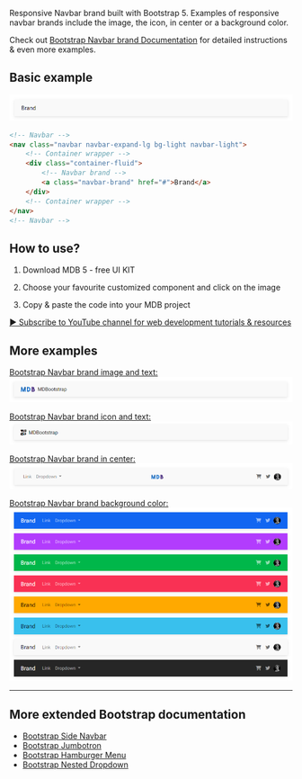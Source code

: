 
Responsive Navbar brand built with Bootstrap 5. Examples of responsive navbar brands include the image, the icon, in center or a background color.

Check out [Bootstrap Navbar brand Documentation](https://mdbootstrap.com/docs/standard/extended/navbar-brand/) for detailed instructions & even more examples.

## Basic example

![Bootstrap 5 Navbar brand](/assets/basic-example.png)

```html
<!-- Navbar -->
<nav class="navbar navbar-expand-lg bg-light navbar-light">
    <!-- Container wrapper -->
    <div class="container-fluid">
        <!-- Navbar brand -->
        <a class="navbar-brand" href="#">Brand</a>
    </div>
    <!-- Container wrapper -->
</nav>
<!-- Navbar -->
```


## How to use?

1. Download MDB 5 - free UI KIT

2. Choose your favourite customized component and click on the image

3. Copy & paste the code into your MDB project

[▶️ Subscribe to YouTube channel for web development tutorials & resources](https://www.youtube.com/MDBootstrap?sub_confirmation=1)

## More examples

[Bootstrap Navbar brand image and text:
![Bootstrap 5 Navbar brand](/assets/image-and-text.png)](https://mdbootstrap.com/docs/standard/extended/navbar-brand/#section-image-and-text)

[Bootstrap Navbar brand icon and text:
![Bootstrap 5 Navbar brand](/assets/icon-and-text.png)](https://mdbootstrap.com/docs/standard/extended/navbar-brand/#section-icon-and-text)

[Bootstrap Navbar brand in center:
![Bootstrap 5 Navbar brand](/assets/in-center.png)](https://mdbootstrap.com/docs/standard/extended/navbar-brand/#section-in-center)

[Bootstrap Navbar brand background color:
![Bootstrap 5 Navbar brand](/assets/background-color.png)](https://mdbootstrap.com/docs/standard/extended/navbar-brand/#section-background-color)

___

## More extended Bootstrap documentation

<ul>
<li><a href="https://mdbootstrap.com/docs/standard/extended/side-navbar/">Bootstrap Side Navbar</a></li>
<li><a href="https://mdbootstrap.com/docs/standard/extended/jumbotron/">Bootstrap Jumbotron</a></li>
<li><a href="https://mdbootstrap.com/docs/standard/extended/hamburger-menu/">Bootstrap Hamburger Menu</a></li>
<li><a href="https://mdbootstrap.com/docs/standard/extended/dropdown-multilevel/">Bootstrap Nested Dropdown</a></li>
</ul>

